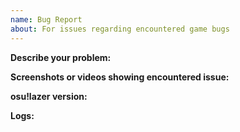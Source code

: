 ```yaml
---
name: Bug Report
about: For issues regarding encountered game bugs
---
```

**Describe your problem:** 

**Screenshots or videos showing encountered issue:** 

**osu!lazer version:** 

**Logs:** 
